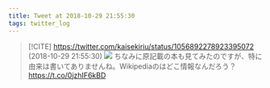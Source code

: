 ```yaml
---
title: Tweet at 2018-10-29 21:55:30
tags: twitter_log
---
```


> [!CITE] https://twitter.com/kaisekiriu/status/1056892278923395072 (2018-10-29 21:55:30)
> ![](https://twitter.com/kaisekiriu/status/1056892278923395072)
> ちなみに原記載の本も見てみたのですが、特に由来は書いてありませんね。Wikipediaのはどこ情報なんだろう？
> https://t.co/0jzhIF6kBD
